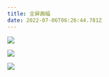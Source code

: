 ```yaml
---
title: 全屏画幅
date: 2022-07-06T06:26:44.781Z
---
```

![](images/icelake.jpg)

![](images/re4wwu9.jpg)

![](images/fengye.jpg)